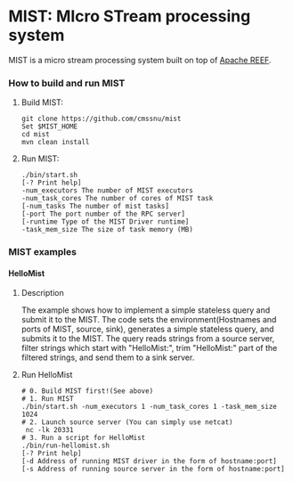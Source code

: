 MIST: MIcro STream processing system
====================================

MIST is a micro stream processing system built on top of [Apache REEF](http://reef.apache.org/).

### How to build and run MIST
1. Build MIST:
    ```
    git clone https://github.com/cmssnu/mist
    Set $MIST_HOME
    cd mist
    mvn clean install
    ```


2. Run MIST:
    ```
    ./bin/start.sh
    [-? Print help]
    -num_executors The number of MIST executors
    -num_task_cores The number of cores of MIST task
    [-num_tasks The number of mist tasks]
    [-port The port number of the RPC server]
    [-runtime Type of the MIST Driver runtime]
    -task_mem_size The size of task memory (MB)
    ```
    

### MIST examples
#### HelloMist

1. Description

    The example shows how to implement a simple stateless query and submit it to the MIST.
    The code sets the environment(Hostnames and ports of MIST, source, sink), generates a simple stateless query, and submits it to the MIST.
    The query reads strings from a source server, filter strings which start with "HelloMist:", trim "HelloMist:" part of the filtered strings, and send them to a sink server.

2. Run HelloMist
    ```
    # 0. Build MIST first!(See above)
    # 1. Run MIST
    ./bin/start.sh -num_executors 1 -num_task_cores 1 -task_mem_size 1024
    # 2. Launch source server (You can simply use netcat)
     nc -lk 20331
    # 3. Run a script for HelloMist
    ./bin/run-hellomist.sh
    [-? Print help]
    [-d Address of running MIST driver in the form of hostname:port]
    [-s Address of running source server in the form of hostname:port]
    ```
